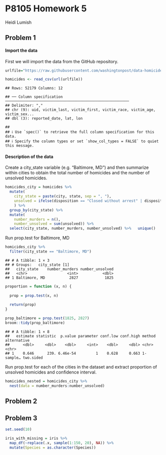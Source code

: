 P8105 Homework 5
================
Heidi Lumish

## Problem 1

#### Import the data

First we will import the data from the GitHub repository.

``` r
urlfile="https://raw.githubusercontent.com/washingtonpost/data-homicides/master/homicide-data.csv"

homicides <- read_csv(url(urlfile))
```

    ## Rows: 52179 Columns: 12

    ## ── Column specification ────────────────────────────────────────────────────────
    ## Delimiter: ","
    ## chr (9): uid, victim_last, victim_first, victim_race, victim_age, victim_sex...
    ## dbl (3): reported_date, lat, lon

    ## 
    ## ℹ Use `spec()` to retrieve the full column specification for this data.
    ## ℹ Specify the column types or set `show_col_types = FALSE` to quiet this message.

#### Description of the data

Create a city\_state variable (e.g. “Baltimore, MD”) and then summarize
within cities to obtain the total number of homicides and the number of
unsolved homicides.

``` r
homicides_city = homicides %>% 
  mutate(
    city_state = paste(city, state, sep = ", "),
    unsolved = ifelse(disposition == "Closed without arrest" | disposition == "Open/No arrest", 1, 0)
    ) %>%
  group_by(city_state) %>%
  mutate(
    number_murders = n(),
    number_unsolved = sum(unsolved)) %>% 
  select(city_state, number_murders, number_unsolved) %>%   unique()
```

Run prop.test for Baltimore, MD

``` r
homicides_city %>% 
  filter(city_state == "Baltimore, MD")
```

    ## # A tibble: 1 × 3
    ## # Groups:   city_state [1]
    ##   city_state    number_murders number_unsolved
    ##   <chr>                  <int>           <dbl>
    ## 1 Baltimore, MD           2827            1825

``` r
proportion = function (x, n) {
  
  prop = prop.test(x, n)
  
  return(prop)
}

prop_baltimore = prop.test(1825, 2827)
broom::tidy(prop_baltimore)
```

    ## # A tibble: 1 × 8
    ##   estimate statistic  p.value parameter conf.low conf.high method    alternative
    ##      <dbl>     <dbl>    <dbl>     <int>    <dbl>     <dbl> <chr>     <chr>      
    ## 1    0.646      239. 6.46e-54         1    0.628     0.663 1-sample… two.sided

Run prop.test for each of the cities in the dataset and extract
proportion of unsolved homicides and confidence interval.

``` r
homicides_nested = homicides_city %>% 
  nest(data = number_murders:number_unsolved)
```

## Problem 2

## Problem 3

``` r
set.seed(10)

iris_with_missing = iris %>% 
  map_df(~replace(.x, sample(1:150, 20), NA)) %>%
  mutate(Species = as.character(Species))
```
